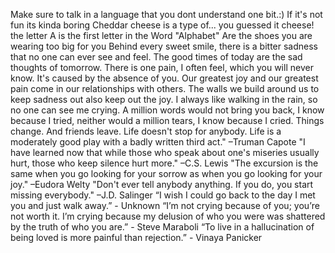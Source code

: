 Make sure to talk in a language that you dont understand one bit.:)
If it's not fun its kinda boring
Cheddar cheese is a type of... you guessed it cheese!
the letter A is the first letter in the Word "Alphabet" 
Are the shoes you are wearing too big for you
Behind every sweet smile, there is a bitter sadness that no one can ever see and feel. 
The good times of today are the sad thoughts of tomorrow. 
There is one pain, I often feel, which you will never know. It's caused by the absence of you. 
Our greatest joy and our greatest pain come in our relationships with others. 
The walls we build around us to keep sadness out also keep out the joy. 
I always like walking in the rain, so no one can see me crying. 
A million words would not bring you back, I know because I tried, neither would a million tears, I know because I cried.
Things change. And friends leave. Life doesn't stop for anybody.
Life is a moderately good play with a badly written third act." –Truman Capote
"I have learned now that while those who speak about one's miseries usually hurt, those who keep silence hurt more." –C.S. Lewis
"The excursion is the same when you go looking for your sorrow as when you go looking for your joy." –Eudora Welty
"Don't ever tell anybody anything. If you do, you start missing everybody." –J.D. Salinger
“I wish I could go back to the day I met you and just walk away.” - Unknown
“I’m not crying because of you; you’re not worth it. I’m crying because my delusion of who you were was shattered by the truth of who you are.” - Steve Maraboli
“To live in a hallucination of being loved is more painful than rejection.” - Vinaya Panicker

